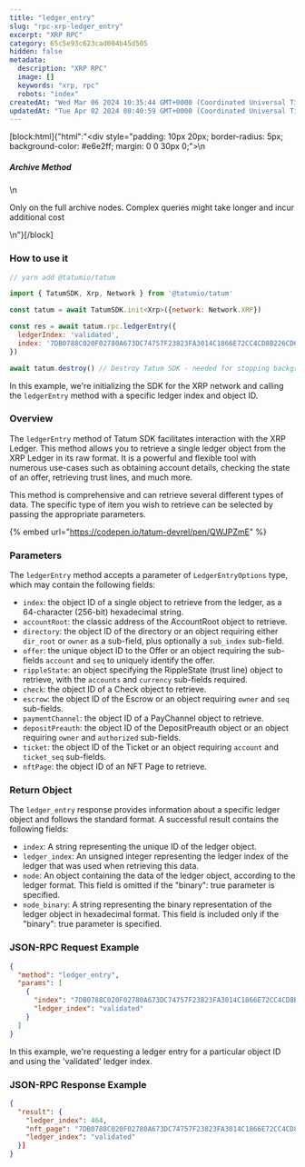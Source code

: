 ```yaml
---
title: "ledger_entry"
slug: "rpc-xrp-ledger_entry"
excerpt: "XRP RPC"
category: 65c5e93c623cad004b45d505
hidden: false
metadata: 
  description: "XRP RPC"
  image: []
  keywords: "xrp, rpc"
  robots: "index"
createdAt: "Wed Mar 06 2024 10:35:44 GMT+0000 (Coordinated Universal Time)"
updatedAt: "Tue Apr 02 2024 08:40:59 GMT+0000 (Coordinated Universal Time)"
---
```

[block:html]{"html":"<div style=\"padding: 10px 20px; border-radius: 5px; background-color: #e6e2ff; margin: 0 0 30px 0;\">\n  <h5>Archive Method</h5>\n  <p>Only on the full archive nodes. Complex queries might take longer and incur additional cost</p>\n</div>"}[/block]

### How to use it

```javascript
// yarn add @tatumio/tatum

import { TatumSDK, Xrp, Network } from '@tatumio/tatum'

const tatum = await TatumSDK.init<Xrp>({network: Network.XRP})

const res = await tatum.rpc.ledgerEntry({
  ledgerIndex: 'validated',
  index: '7DB0788C020F02780A673DC74757F23823FA3014C1866E72CC4CD8B226CD6EF4'
})

await tatum.destroy() // Destroy Tatum SDK - needed for stopping background jobs
```

In this example, we're initializing the SDK for the XRP network and calling the `ledgerEntry` method with a specific ledger index and object ID.

### Overview

The `ledgerEntry` method of Tatum SDK facilitates interaction with the XRP Ledger. This method allows you to retrieve a single ledger object from the XRP Ledger in its raw format. It is a powerful and flexible tool with numerous use-cases such as obtaining account details, checking the state of an offer, retrieving trust lines, and much more.

This method is comprehensive and can retrieve several different types of data. The specific type of item you wish to retrieve can be selected by passing the appropriate parameters.

{% embed url="https://codepen.io/tatum-devrel/pen/QWJPZmE" %}

### Parameters

The `ledgerEntry` method accepts a parameter of `LedgerEntryOptions` type, which may contain the following fields:

* `index`: the object ID of a single object to retrieve from the ledger, as a 64-character (256-bit) hexadecimal string.
* `accountRoot`: the classic address of the AccountRoot object to retrieve.
* `directory`: the object ID of the directory or an object requiring either `dir_root` or `owner` as a sub-field, plus optionally a `sub_index` sub-field.
* `offer`: the unique object ID to the Offer or an object requiring the sub-fields `account` and `seq` to uniquely identify the offer.
* `rippleState`: an object specifying the RippleState (trust line) object to retrieve, with the `accounts` and `currency` sub-fields required.
* `check`: the object ID of a Check object to retrieve.
* `escrow`: the object ID of the Escrow or an object requiring `owner` and `seq` sub-fields.
* `paymentChannel`: the object ID of a PayChannel object to retrieve.
* `depositPreauth`: the object ID of the DepositPreauth object or an object requiring `owner` and `authorized` sub-fields.
* `ticket`: the object ID of the Ticket or an object requiring `account` and `ticket_seq` sub-fields.
* `nftPage`: the object ID of an NFT Page to retrieve.

### Return Object

The `ledger_entry` response provides information about a specific ledger object and follows the standard format. A successful result contains the following fields:

* `index`: A string representing the unique ID of the ledger object.
* `ledger_index`: An unsigned integer representing the ledger index of the ledger that was used when retrieving this data.
* `node`: An object containing the data of the ledger object, according to the ledger format. This field is omitted if the "binary": true parameter is specified.
* `node_binary`: A string representing the binary representation of the ledger object in hexadecimal format. This field is included only if the "binary": true parameter is specified.

### JSON-RPC Request Example

```json
{
  "method": "ledger_entry",
  "params": [
    {
      "index": "7DB0788C020F02780A673DC74757F23823FA3014C1866E72CC4CD8B226CD6EF4",
      "ledger_index": "validated"
    }
  ]
}
```

In this example, we're requesting a ledger entry for a particular object ID and using the 'validated' ledger index.

### JSON-RPC Response Example

```json
{
  "result": {
    "ledger_index": 464,
    "nft_page": "7DB0788C020F02780A673DC74757F23823FA3014C1866E72CC4CD8B226CD6EF4",
    "ledger_index": "validated"
  }]
}
```
